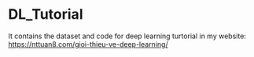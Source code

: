 # DL_Tutorial
It contains the dataset and code for deep learning turtorial in my website: https://nttuan8.com/gioi-thieu-ve-deep-learning/
